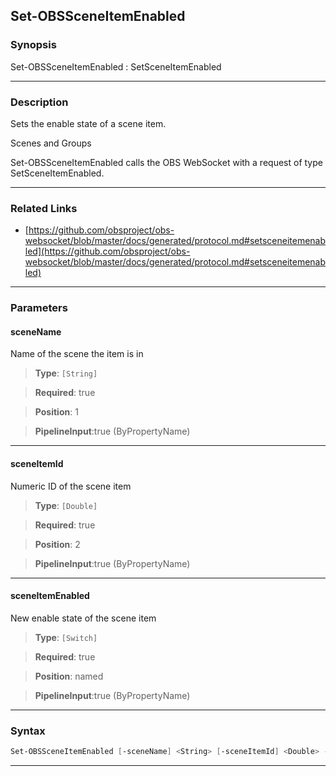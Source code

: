 Set-OBSSceneItemEnabled
-----------------------
### Synopsis
Set-OBSSceneItemEnabled : SetSceneItemEnabled

---
### Description

Sets the enable state of a scene item.

Scenes and Groups


Set-OBSSceneItemEnabled calls the OBS WebSocket with a request of type SetSceneItemEnabled.

---
### Related Links
* [https://github.com/obsproject/obs-websocket/blob/master/docs/generated/protocol.md#setsceneitemenabled](https://github.com/obsproject/obs-websocket/blob/master/docs/generated/protocol.md#setsceneitemenabled)



---
### Parameters
#### **sceneName**

Name of the scene the item is in



> **Type**: ```[String]```

> **Required**: true

> **Position**: 1

> **PipelineInput**:true (ByPropertyName)



---
#### **sceneItemId**

Numeric ID of the scene item



> **Type**: ```[Double]```

> **Required**: true

> **Position**: 2

> **PipelineInput**:true (ByPropertyName)



---
#### **sceneItemEnabled**

New enable state of the scene item



> **Type**: ```[Switch]```

> **Required**: true

> **Position**: named

> **PipelineInput**:true (ByPropertyName)



---
### Syntax
```PowerShell
Set-OBSSceneItemEnabled [-sceneName] <String> [-sceneItemId] <Double> -sceneItemEnabled [<CommonParameters>]
```
---
